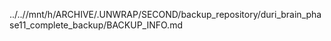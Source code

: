 ../..//mnt/h/ARCHIVE/.UNWRAP/SECOND/backup_repository/duri_brain_phase11_complete_backup/BACKUP_INFO.md